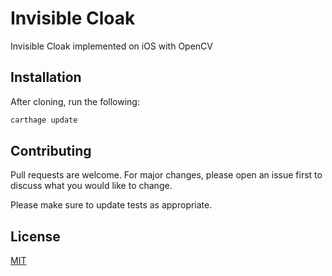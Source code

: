 # Invisible Cloak
Invisible Cloak implemented on iOS with OpenCV

## Installation

After cloning, run the following:
```bash
carthage update
````

## Contributing
Pull requests are welcome. For major changes, please open an issue first to discuss what you would like to change.

Please make sure to update tests as appropriate.

## License
[MIT](https://choosealicense.com/licenses/mit/)
